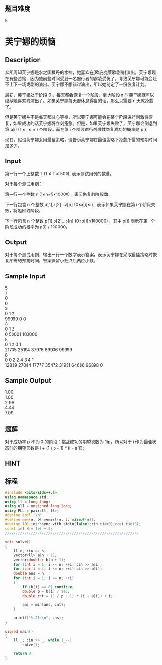 ## 题目难度
5

# 芙宁娜的烦恼

## Description
众所周知芙宁娜是水之国枫丹的水神，她喜欢在[欧庇克莱歌剧院]演出。芙宁娜现在有些苦恼，因为她前些时间受到一名旅行者的霸凌受伤了，导致芙宁娜可能会赶不上下一场戏剧的演出。芙宁娜不想错过演出，所以她制定了一份恢复计划。

最初，芙宁娜处于阶段 0 ，每天都会恢复一个阶段，到达阶段 n 时芙宁娜就可以继续她喜欢的演出了。如果芙宁娜每天都休息得当的话，那么只需要 n 天就痊愈了。

但是芙宁娜并不是每天都甘心等待，所以芙宁娜可能会在某个阶段进行刺激性恢复，如果成功的话芙宁娜将立刻痊愈。但是，如果芙宁娜失败了，芙宁娜会倒退到第 a[i] (1 ≤ i ≤ n ) 个阶段。而在第 i 个阶段进行刺激性恢复成功的概率是 p[i]

现在，假设芙宁娜采用最佳策略，请告诉芙宁娜在最佳策略下痊愈所需的预期时间是多少。
## Input
第一行一个正整数 T (1 ≤ T ≤ 500), 表示测试用例的数量。

对于每个测试用例：

第一行一个整数 n (1≤n≤5×10000)，表示恢复的阶段数。

下一行包含 n 个整数 a[1],a[2]...a[n] (0≤a[i]≤i)，表示如果芙宁娜在第 i 个阶段失败，将返回的阶段。

下一行包含 n 个整数 p[1],p[2]...p[n] (0≤p[i]≤100000) ，其中 p[i] 表示在第 i 个阶段成功的概率为 p[i] / 100000。

## Output
对于每个测试用例，输出一行一个数字表示答案，表示芙宁娜在采取最佳策略时恢复所需的预期时间。答案保留小数点后两位小数。
## Sample Input
5\
1\
0\
0\
3\
0 1 2\
99999 0 0\
3\
0 1 2\
0 50001 100000\
5\
0 1 2 0 1\
21735 25194 37976 89936 99999\
8\
0 0 2 2 4 3 4 1\
12839 27084 17777 35472 31951 64686 96898 0
## Sample Output
1.00\
1.00\
2.99\
4.44\
7.09
## 题解
对于成功率 p 不为 0 的阶段：挑战成功的期望次数为 1/p，所以对于 i 作为最佳状态时的期望天数是 i + (1 / p - 1) * (i - a[i]);

## HINT

## 标程
```cpp
#include <bits/stdc++.h>
using namespace std;
using ll = long long;
using ull = unsigned long long;
using PLL = pair<ll, ll>;
#define endl '\n'
#define mem(a, b) memset(a, b, sizeof(a));
#define IOS ios::sync_with_stdio(false);cin.tie(0);cout.tie(0);
const int N = 1e5 + 5;
//////////////////////////////////////////////////////////////

void solve()
{
    ll n; cin >> n;
    vector<ll> a(n + 1);
    vector<double> b(n + 1);
    for (int i = 1; i <= n; ++i) cin >> a[i];
    for (int i = 1; i <= n; ++i) cin >> b[i];
    double ans = n;
    for (int i = 1; i <= n; ++i)
    {
        if (b[i] == 0) continue;
        double p = b[i] / 1e5;
        double cnt = (1 / p - 1) * (i - a[i]) + i;

        ans = min(ans, cnt);
    }

    printf("%.2ld\n", ans);
}

signed main()
{
    ll _; cin >> _; while (_--)
        solve();

    return 0;
} 
```
